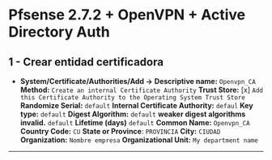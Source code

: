 # Pfsense 2.7.2 + OpenVPN + Active Directory Auth
## 1 - Crear entidad certificadora
+ **System/Certificate/Authorities/Add ->**
**Descriptive name:** ``Openvpn_CA``
**Method:** ``Create an internal Certificate Authority``
**Trust Store:**  [x] ``Add this Certificate Authority to the Operating System Trust Store``
**Randomize Serial:** `default`
**Internal Certificate Authority:** `defaul`
**Key type:** `default`
**Digest Algorithm:** `default`
**weaker digest algorithms invalid.** `default`
**Lifetime (days)** `default`
**Common Name:** `Openvpn_CA`
**Country Code:** `CU`
**State or Province**: `PROVINCIA`
**City:** `CIUDAD`
**Organization:** `Nombre empresa`
**Organizational Unit:** `My department name`
---



